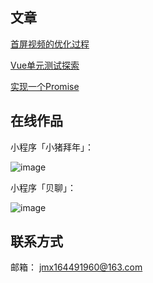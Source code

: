 ## 文章
[首屏视频的优化过程](https://juejin.im/post/5b68288df265da0fa21aa6bf)

[Vue单元测试探索](https://juejin.im/post/5b308f5e6fb9a00e5d798c3c)

[实现一个Promise](https://github.com/jmx164491960/Blog/issues/3)

## 在线作品
小程序「小猪拜年」：

![image](https://note.youdao.com/yws/public/resource/14db320c7e95e640a8708be5c26366cf/xmlnote/097B9FE12D074F2C9A9AE51B0CBAB0FD/6089)

小程序「贝聊」：

![image](http://static.ibeiliao.com/4796f85c37114d12b560994afb97ca23.png?imageView2/2/w/200)
## 联系方式
邮箱： jmx164491960@163.com
